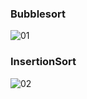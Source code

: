 ### Bubblesort

![01](https://github.com/user-attachments/assets/57ca2792-9a34-4d16-9716-611c1e9f295f)



### InsertionSort

![02](https://github.com/user-attachments/assets/f6b4e6a2-e505-45a3-ba89-c1dc6da13b12)
